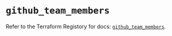 # `github_team_members`

Refer to the Terraform Registory for docs: [`github_team_members`](https://www.terraform.io/docs/providers/github/r/team_members).
